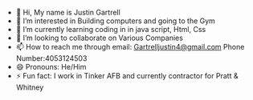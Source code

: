 - 👋 Hi, My name is Justin Gartrell
- 👀 I’m interested in Building computers and going to the Gym
- 🌱 I’m currently learning coding in in java script, Html, Css
- 💞️ I’m looking to collaborate on Various Companies
- 📫 How to reach me through email: Gartrelljustin4@gmail.com Phone Number:4053124503
- 😄 Pronouns: He/Him
- ⚡ Fun fact: I work in Tinker AFB and currently contractor for Pratt & Whitney

<!---
J-byte123/J-byte123 is a ✨ special ✨ repository because its `README.md` (this file) appears on your GitHub profile.
You can click the Preview link to take a look at your changes.
--->
